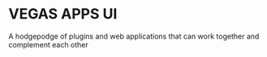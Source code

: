 # VEGAS APPS UI
A hodgepodge of plugins and web applications that can work together and complement each other
